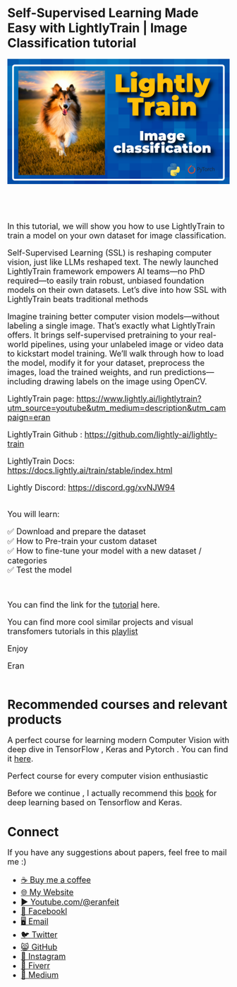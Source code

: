 # Self-Supervised Learning Made Easy with LightlyTrain | Image Classification tutorial

<p align="center">
  <img width="800" src="LightlyTrain  Image classification.png" "image">
</p>

##
<br/><br/> 

<font size= "4" >

In this tutorial, we will show you how to use LightlyTrain to train 
a model on your own dataset for image classification.

Self-Supervised Learning (SSL) is reshaping computer vision, just like LLMs reshaped text. The newly launched LightlyTrain framework empowers AI teams—no PhD required—to easily train robust, unbiased foundation models on their own datasets. Let’s dive into how SSL with LightlyTrain beats traditional methods

Imagine training better computer vision models—without labeling a single image.
That’s exactly what LightlyTrain offers. 
It brings self-supervised pretraining to your real-world pipelines, 
using your unlabeled image or video data to kickstart model training. 
We’ll walk through how to load the model, modify it for your dataset, preprocess the images, load the trained weights, and run predictions—including drawing labels on the image using OpenCV. 

LightlyTrain page: https://www.lightly.ai/lightlytrain?utm_source=youtube&utm_medium=description&utm_campaign=eran

LightlyTrain Github : https://github.com/lightly-ai/lightly-train

LightlyTrain Docs: https://docs.lightly.ai/train/stable/index.html

Lightly Discord: https://discord.gg/xvNJW94

<br/>
You will learn:

✅ Download and prepare the dataset  <br/>
✅ How to Pre-train your custom dataset  <br/>
✅ How to fine-tune your model with a new dataset / categories  <br/>
✅ Test the model  <br/>

<br/>

You can find the link for the [tutorial](https://youtu.be/MHXx2HY29uc) here. 

You can find more cool similar projects and visual transfomers tutorials in this [playlist](https://www.youtube.com/playlist?list=PLdkryDe59y4a2PRJda-Z7M7Sod7uQKT2d)

Enjoy

Eran
<br/><br/> 

</font>

# Recommended courses and relevant products 
<font size= "4" >

A perfect course for learning modern Computer Vision with deep dive in TensorFlow , Keras and Pytorch . You can find it [here](http://bit.ly/3HeDy1V).

Perfect course for every computer vision enthusiastic

Before we continue , I actually recommend this [book](https://amzn.to/3STWZ2N) for deep learning based on Tensorflow and Keras. 



</font>

# Connect

<font size= "4" >
If you have any suggestions about papers, feel free to mail me :)

- [☕ Buy me a coffee](https://ko-fi.com/eranfeit)
- [🌐 My Website](https://eranfeit.net)
- [▶️ Youtube.com/@eranfeit](https://www.youtube.com/channel/UCTiWJJhaH6BviSWKLJUM9sg)
- [🐙 Facebookl](https://www.facebook.com/groups/3080601358933585)
- [🖥️ Email](mailto:feitgemel@gmail.com)
- [🐦 Twitter](https://twitter.com/eran_feit )
- [😸 GitHub](https://github.com/feitgemel)
- [📸 Instagram](https://www.instagram.com/eran_feit/)
- [🤝 Fiverr ](https://www.fiverr.com/s/mB3Pbb)
- [📝 Medium ](https://medium.com/@feitgemel)


</font>

